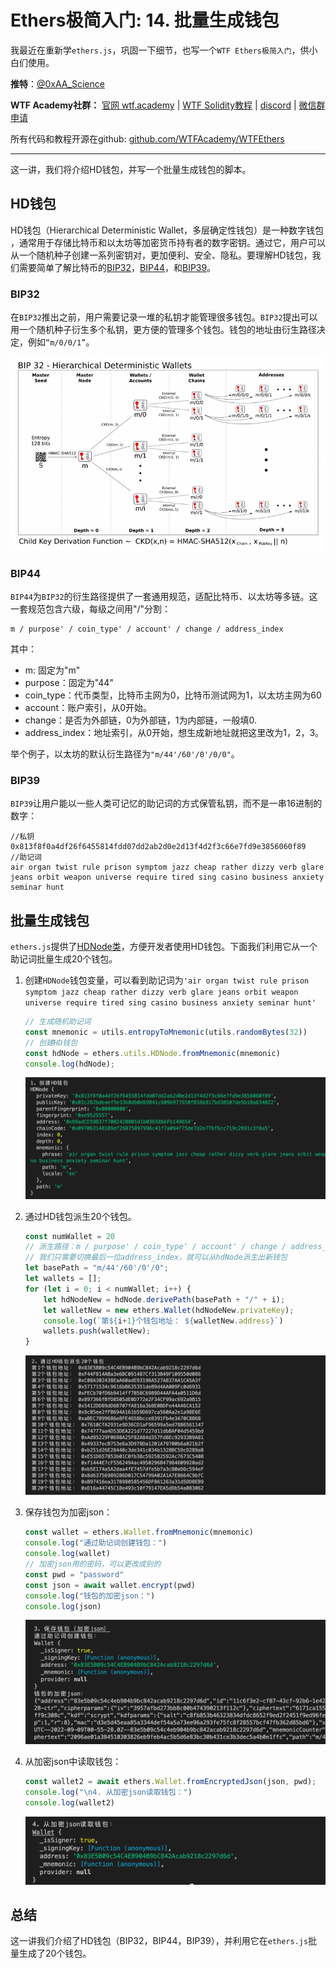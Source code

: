 # Ethers极简入门: 14. 批量生成钱包

我最近在重新学`ethers.js`，巩固一下细节，也写一个`WTF Ethers极简入门`，供小白们使用。

**推特**：[@0xAA_Science](https://twitter.com/0xAA_Science)

**WTF Academy社群：** [官网 wtf.academy](https://wtf.academy) | [WTF Solidity教程](https://github.com/AmazingAng/WTFSolidity) | [discord](https://discord.wtf.academy) | [微信群申请](https://docs.google.com/forms/d/e/1FAIpQLSe4KGT8Sh6sJ7hedQRuIYirOoZK_85miz3dw7vA1-YjodgJ-A/viewform?usp=sf_link)

所有代码和教程开源在github: [github.com/WTFAcademy/WTFEthers](https://github.com/WTFAcademy/WTFEthers)

-----

这一讲，我们将介绍HD钱包，并写一个批量生成钱包的脚本。

## HD钱包

HD钱包（Hierarchical Deterministic Wallet，多层确定性钱包）是一种数字钱包 ，通常用于存储比特币和以太坊等加密货币持有者的数字密钥。通过它，用户可以从一个随机种子创建一系列密钥对，更加便利、安全、隐私。要理解HD钱包，我们需要简单了解比特币的[BIP32](https://github.com/bitcoin/bips/blob/master/bip-0032.mediawiki)，[BIP44](https://github.com/bitcoin/bips/blob/master/bip-0044.mediawiki)，和[BIP39](https://github.com/bitcoin/bips/blob/master/bip-0039.mediawiki)。

### BIP32

在`BIP32`推出之前，用户需要记录一堆的私钥才能管理很多钱包。`BIP32`提出可以用一个随机种子衍生多个私钥，更方便的管理多个钱包。钱包的地址由衍生路径决定，例如`“m/0/0/1”`。

![BIP32](img/14-1.png)

### BIP44

`BIP44`为`BIP32`的衍生路径提供了一套通用规范，适配比特币、以太坊等多链。这一套规范包含六级，每级之间用"/"分割：
```
m / purpose' / coin_type' / account' / change / address_index
```
其中：
- m: 固定为"m"
- purpose：固定为"44"
- coin_type：代币类型，比特币主网为0，比特币测试网为1，以太坊主网为60
- account：账户索引，从0开始。
- change：是否为外部链，0为外部链，1为内部链，一般填0.
- address_index：地址索引，从0开始，想生成新地址就把这里改为1，2，3。

举个例子，以太坊的默认衍生路径为`"m/44'/60'/0'/0/0"`。

### BIP39

`BIP39`让用户能以一些人类可记忆的助记词的方式保管私钥，而不是一串16进制的数字：

```
//私钥
0x813f8f0a4df26f6455814fdd07dd2ab2d0e2d13f4d2f3c66e7fd9e3856060f89
//助记词
air organ twist rule prison symptom jazz cheap rather dizzy verb glare jeans orbit weapon universe require tired sing casino business anxiety seminar hunt
```

## 批量生成钱包

`ethers.js`提供了[HDNode类](https://docs.ethers.io/v5/api/utils/hdnode/)，方便开发者使用HD钱包。下面我们利用它从一个助记词批量生成20个钱包。

1. 创建`HDNode`钱包变量，可以看到助记词为`'air organ twist rule prison symptom jazz cheap rather dizzy verb glare jeans orbit weapon universe require tired sing casino business anxiety seminar hunt'`
    ```js
    // 生成随机助记词
    const mnemonic = utils.entropyToMnemonic(utils.randomBytes(32))
    // 创建HD钱包
    const hdNode = ethers.utils.HDNode.fromMnemonic(mnemonic)
    console.log(hdNode);
    ```
    ![HDNode](img/14-2.png)

2. 通过HD钱包派生20个钱包。

    ```js
    const numWallet = 20
    // 派生路径：m / purpose' / coin_type' / account' / change / address_index
    // 我们只需要切换最后一位address_index，就可以从hdNode派生出新钱包
    let basePath = "m/44'/60'/0'/0";
    let wallets = [];
    for (let i = 0; i < numWallet; i++) {
        let hdNodeNew = hdNode.derivePath(basePath + "/" + i);
        let walletNew = new ethers.Wallet(hdNodeNew.privateKey);
        console.log(`第${i+1}个钱包地址： ${walletNew.address}`)
        wallets.push(walletNew);
    }
    ```
    ![批量生成钱包](img/14-3.png)

3. 保存钱包为加密json：

    ```js
    const wallet = ethers.Wallet.fromMnemonic(mnemonic)
    console.log("通过助记词创建钱包：")
    console.log(wallet)
    // 加密json用的密码，可以更改成别的
    const pwd = "password"
    const json = await wallet.encrypt(pwd)
    console.log("钱包的加密json：")
    console.log(json)
    ```
    ![保存钱包](img/14-4.png)

4. 从加密json中读取钱包：
    ```js
    const wallet2 = await ethers.Wallet.fromEncryptedJson(json, pwd);
    console.log("\n4. 从加密json读取钱包：")
    console.log(wallet2)
    ```
    ![读取钱包](img/14-5.png)

## 总结
这一讲我们介绍了HD钱包（BIP32，BIP44，BIP39），并利用它在`ethers.js`批量生成了20个钱包。
